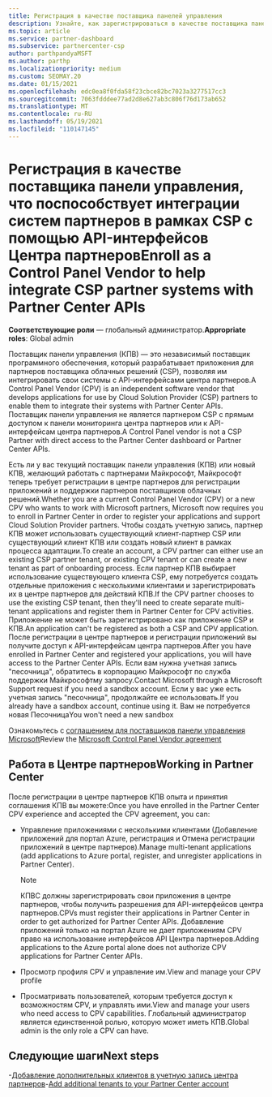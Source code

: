 ```yaml
---
title: Регистрация в качестве поставщика панелей управления
description: Узнайте, как зарегистрироваться в качестве поставщика панели управления (КПВ) в центре партнеров, чтобы вы могли лучше интегрировать партнерские системы CSP с API-интерфейсами центра партнеров.
ms.topic: article
ms.service: partner-dashboard
ms.subservice: partnercenter-csp
author: parthpandyaMSFT
ms.author: parthp
ms.localizationpriority: medium
ms.custom: SEOMAY.20
ms.date: 01/15/2021
ms.openlocfilehash: edc0ea8f0fda58f23cbce82bc7023a3277517cc3
ms.sourcegitcommit: 7063fdddee77ad2d8e627ab3c806f76d173ab652
ms.translationtype: MT
ms.contentlocale: ru-RU
ms.lasthandoff: 05/19/2021
ms.locfileid: "110147145"
---
```

# <a name="enroll-as-a-control-panel-vendor-to-help-integrate-csp-partner-systems-with-partner-center-apis"></a><span data-ttu-id="1a752-103">Регистрация в качестве поставщика панели управления, что поспособствует интеграции систем партнеров в рамках CSP с помощью API-интерфейсов Центра партнеров</span><span class="sxs-lookup"><span data-stu-id="1a752-103">Enroll as a Control Panel Vendor to help integrate CSP partner systems with Partner Center APIs</span></span>


<span data-ttu-id="1a752-104">**Соответствующие роли** — глобальный администратор.</span><span class="sxs-lookup"><span data-stu-id="1a752-104">**Appropriate roles**: Global admin</span></span>

<span data-ttu-id="1a752-105">Поставщик панели управления (КПВ) — это независимый поставщик программного обеспечения, который разрабатывает приложения для партнеров поставщика облачных решений (CSP), позволяя им интегрировать свои системы с API-интерфейсами центра партнеров.</span><span class="sxs-lookup"><span data-stu-id="1a752-105">A Control Panel Vendor (CPV) is an independent software vendor that develops applications for use by Cloud Solution Provider (CSP) partners to enable them to integrate their systems with Partner Center APIs.</span></span> <span data-ttu-id="1a752-106">Поставщик панели управления не является партнером CSP с прямым доступом к панели мониторинга центра партнеров или к API-интерфейсам центра партнеров.</span><span class="sxs-lookup"><span data-stu-id="1a752-106">A Control Panel vendor is not a CSP Partner with direct access to the Partner Center dashboard or Partner Center APIs.</span></span>

<span data-ttu-id="1a752-107">Есть ли у вас текущий поставщик панели управления (КПВ) или новый КПВ, желающий работать с партнерами Майкрософт, Майкрософт теперь требует регистрации в центре партнеров для регистрации приложений и поддержки партнеров поставщиков облачных решений.</span><span class="sxs-lookup"><span data-stu-id="1a752-107">Whether you are a current Control Panel Vendor (CPV) or a new CPV who wants to work with Microsoft partners, Microsoft now requires you to enroll in Partner Center in order to register your applications and support Cloud Solution Provider partners.</span></span> <span data-ttu-id="1a752-108">Чтобы создать учетную запись, партнер КПВ может использовать существующий клиент-партнер CSP или существующий клиент КПВ или создать новый клиент в рамках процесса адаптации.</span><span class="sxs-lookup"><span data-stu-id="1a752-108">To create an account, a CPV partner can either use an existing CSP partner tenant, or existing CPV tenant or can create a new tenant as part of onboarding process.</span></span> <span data-ttu-id="1a752-109">Если партнер КПВ выбирает использование существующего клиента CSP, ему потребуется создать отдельные приложения с несколькими клиентами и зарегистрировать их в центре партнеров для действий КПВ.</span><span class="sxs-lookup"><span data-stu-id="1a752-109">If the CPV partner chooses to use the existing CSP tenant, then they'll need to create separate multi-tenant applications and register them in Partner Center for CPV activities.</span></span> <span data-ttu-id="1a752-110">Приложение не может быть зарегистрировано как приложение CSP и КПВ.</span><span class="sxs-lookup"><span data-stu-id="1a752-110">An application can't be registered as both a CSP and CPV application.</span></span> <span data-ttu-id="1a752-111">После регистрации в центре партнеров и регистрации приложений вы получите доступ к API-интерфейсам центра партнеров.</span><span class="sxs-lookup"><span data-stu-id="1a752-111">After you have enrolled in Partner Center and registered your applications, you will have access to the Partner Center APIs.</span></span>  <span data-ttu-id="1a752-112">Если вам нужна учетная запись "песочница", обратитесь в корпорацию Майкрософт по служба поддержки Майкрософтму запросу.</span><span class="sxs-lookup"><span data-stu-id="1a752-112">Contact Microsoft through a Microsoft Support request if you need a sandbox account.</span></span> <span data-ttu-id="1a752-113">Если у вас уже есть учетная запись "песочница", продолжайте ее использовать.</span><span class="sxs-lookup"><span data-stu-id="1a752-113">If you already have a sandbox account, continue using it.</span></span> <span data-ttu-id="1a752-114">Вам не потребуется новая Песочница</span><span class="sxs-lookup"><span data-stu-id="1a752-114">You won't need a new sandbox</span></span>

<span data-ttu-id="1a752-115">Ознакомьтесь с [соглашением для поставщиков панели управления Microsoft](https://go.microsoft.com/fwlink/?linkid=2055198)</span><span class="sxs-lookup"><span data-stu-id="1a752-115">Review the [Microsoft Control Panel Vendor agreement](https://go.microsoft.com/fwlink/?linkid=2055198)</span></span>


## <a name="working-in-partner-center"></a><span data-ttu-id="1a752-116">Работа в Центре партнеров</span><span class="sxs-lookup"><span data-stu-id="1a752-116">Working in Partner Center</span></span>

<span data-ttu-id="1a752-117">После регистрации в центре партнеров КПВ опыта и принятия соглашения КПВ вы можете:</span><span class="sxs-lookup"><span data-stu-id="1a752-117">Once you have enrolled in the Partner Center CPV experience and accepted the CPV agreement, you can:</span></span>

- <span data-ttu-id="1a752-118">Управление приложениями с несколькими клиентами (Добавление приложений для портал Azure, регистрация и Отмена регистрации приложений в центре партнеров).</span><span class="sxs-lookup"><span data-stu-id="1a752-118">Manage multi-tenant applications (add applications to Azure portal, register, and unregister applications in Partner Center).</span></span>

    >[!Note] 
    ><span data-ttu-id="1a752-119">КПВС должны зарегистрировать свои приложения в центре партнеров, чтобы получить разрешения для API-интерфейсов центра партнеров.</span><span class="sxs-lookup"><span data-stu-id="1a752-119">CPVs must register their applications in Partner Center in order to get authorized for Partner Center APIs.</span></span> <span data-ttu-id="1a752-120">Добавление приложений только на портал Azure не дает приложениям CPV право на использование интерфейсов API Центра партнеров.</span><span class="sxs-lookup"><span data-stu-id="1a752-120">Adding applications to the Azure portal alone does not authorize CPV applications for Partner Center APIs.</span></span> 

- <span data-ttu-id="1a752-121">Просмотр профиля CPV и управление им.</span><span class="sxs-lookup"><span data-stu-id="1a752-121">View and manage your CPV profile</span></span> 

- <span data-ttu-id="1a752-122">Просматривать пользователей, которым требуется доступ к возможностям CPV, и управлять ими.</span><span class="sxs-lookup"><span data-stu-id="1a752-122">View and manage your users who need access to CPV capabilities.</span></span> <span data-ttu-id="1a752-123">Глобальный администратор является единственной ролью, которую может иметь КПВ.</span><span class="sxs-lookup"><span data-stu-id="1a752-123">Global admin is the only role a CPV can have.</span></span>

## <a name="next-steps"></a><span data-ttu-id="1a752-124">Следующие шаги</span><span class="sxs-lookup"><span data-stu-id="1a752-124">Next steps</span></span>

<span data-ttu-id="1a752-125">-[Добавление дополнительных клиентов в учетную запись центра партнеров](multi-tenant-account.md)</span><span class="sxs-lookup"><span data-stu-id="1a752-125">-[Add additional tenants to your Partner Center account](multi-tenant-account.md)</span></span>